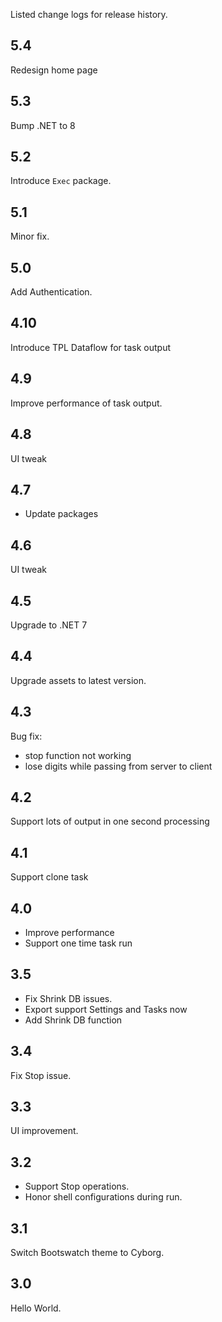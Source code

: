 Listed change logs for release history.

## 5.4

Redesign home page

## 5.3

Bump .NET to 8

## 5.2

Introduce `Exec` package.

## 5.1

Minor fix.

## 5.0

Add Authentication.

## 4.10

Introduce TPL Dataflow for task output

## 4.9

Improve performance of task output.

## 4.8

UI tweak

## 4.7

- Update packages

## 4.6

UI tweak

## 4.5

Upgrade to .NET 7

## 4.4

Upgrade assets to latest version.

## 4.3

Bug fix: 

- stop function not working
- lose digits while passing from server to client

## 4.2

Support lots of output in one second processing

## 4.1

Support clone task

## 4.0

- Improve performance
- Support one time task run

## 3.5

- Fix Shrink DB issues.
- Export support Settings and Tasks now
- Add Shrink DB function

## 3.4

Fix Stop issue.

## 3.3

UI improvement.

## 3.2

- Support Stop operations.
- Honor shell configurations during run.

## 3.1

Switch Bootswatch theme to Cyborg. 

## 3.0

Hello World.
